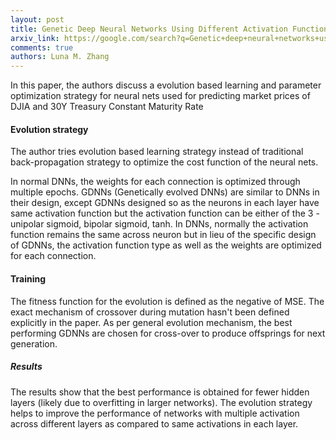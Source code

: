 ```yaml
---
layout: post
title: Genetic Deep Neural Networks Using Different Activation Functions for Financial Data Mining
arxiv_link: https://google.com/search?q=Genetic+deep+neural+networks+using+different+activation+functions+for+financial+data+mining
comments: true
authors: Luna M. Zhang
---
```

In this paper, the authors discuss a evolution based learning and parameter optimization strategy for neural nets used for predicting market prices of DJIA and 30Y Treasury Constant Maturity Rate

#### Evolution strategy

The author tries evolution based learning strategy instead of traditional back-propagation strategy to optimize the cost function of the neural nets.

In normal DNNs, the weights for each connection is optimized through multiple epochs. GDNNs (Genetically evolved DNNs) are similar to DNNs in their design, except GDNNs designed so as the neurons in each layer have same activation function but the activation function can be either of the 3 - unipolar sigmoid, bipolar sigmoid, tanh. In DNNs, normally the activation function remains the same across neuron but in lieu of the specific design of GDNNs, the activation function type as well as the weights are optimized for each connection.

#### Training

The fitness function for the evolution is defined as the negative of MSE. The exact mechanism of crossover during mutation hasn't been defined explicitly in the paper. As per general evolution mechanism, the best performing GDNNs are chosen for cross-over to produce offsprings for next generation.

##### Results

The results show that the best performance is obtained for fewer hidden layers (likely due to overfitting in larger networks). The evolution strategy helps to improve the performance of networks with multiple activation across different layers as compared to same activations in each layer.
